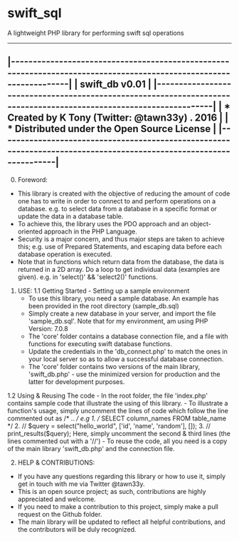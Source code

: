 # swift_sql
A lightweight PHP library for performing swift sql operations



---------------------------------------------------------------------------------------------------------------------
|-------------------------------------------------------------------------------------------------------------------|
|      swift_db v0.01                                                                                               |
|-------------------------------------------------------------------------------------------------------------------|
|            * Created by K Tony (Twitter: @tawn33y) . 2016                                                         |
|            * Distributed under the Open Source License                                                            |
|-------------------------------------------------------------------------------------------------------------------|
---------------------------------------------------------------------------------------------------------------------

0. Foreword:
  - This library is created with the objective of reducing the amount of code one has to write in order to connect to and perform operations on a database.
      e.g. to select data from a database in a specific format or update the data in a database table.
  - To achieve this, the library uses the PDO approach and an object-oriented approach in the PHP Language.
  - Security is a major concern, and thus major steps are taken to achieve this;
      e.g. use of Prepared Statements, and escaping data before each database operation is executed.
  - Note that in functions which return data from the database, the data is returned in a 2D array. Do a loop to get individual data (examples are given).
      e.g. in 'select()' && 'select2()' functions.

1. USE:
 1.1 Getting Started - Setting up a sample environment
    - To use this library, you need a sample database. An example has been provided in the root directory (sample_db.sql)
    - Simply create a new database in your server, and import the file 'sample_db.sql'. Note that for my environment, am using PHP Version: 7.0.8
    - The 'core' folder contains a database connection file, and a file with functions for executing swift database functions.
    - Update the credentials in the 'db_connect.php' to match the ones in your local server so as to allow a successful database connection.
    - The 'core' folder contains two versions of the main library, 'swift_db.php' - use the minimized version for production and the latter for development purposes.

  1.2 Using & Reusing The code
    - In the root folder, the file 'index.php' contains sample code that illustrate the using of this library.
    - To illustrate a function's usage, simply uncomment the lines of code which follow the line commented out as /* .. */
        e.g   1.  /* SELECT column_names FROM table_name */
              2.  // $query = select("hello_world", ['id', 'name', 'random'], []);
              3.  // print_results($query);
           Here, simply uncomment the second & third lines (the lines commented out with a '//')
    - To reuse the code, all you need is a copy of the main library 'swift_db.php' and the connection file.

2. HELP & CONTRIBUTIONS:
  - If you have any questions regarding this library or how to use it, simply get in touch with me via Twitter @tawn33y.
  - This is an open source project; as such, contributions are highly appreciated and welcome.
  - If you need to make a contribution to this project, simply make a pull request on the Github folder.
  - The main library will be updated to reflect all helpful contributions, and the contributors will be duly recognized.
